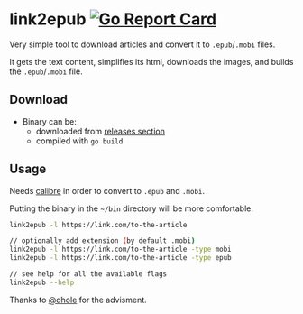 # link2epub [![Go Report Card](https://goreportcard.com/badge/github.com/arnaucube/link2epub)](https://goreportcard.com/report/github.com/arnaucube/link2epub)
Very simple tool to download articles and convert it to `.epub`/`.mobi` files.

It gets the text content, simplifies its html, downloads the images, and builds the `.epub`/`.mobi` file.

## Download
- Binary can be:
	- downloaded from [releases section](https://github.com/arnaucube/link2epub/releases)
	- compiled with `go build`

## Usage
Needs [calibre](https://calibre-ebook.com/) in order to convert to `.epub` and `.mobi`.

Putting the binary in the `~/bin` directory will be more comfortable.

```bash
link2epub -l https://link.com/to-the-article

// optionally add extension (by default .mobi)
link2epub -l https://link.com/to-the-article -type mobi
link2epub -l https://link.com/to-the-article -type epub

// see help for all the available flags
link2epub --help
```

Thanks to [@dhole](https://github.com/dhole) for the advisment.

